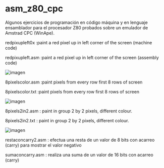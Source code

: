 # asm_z80_cpc

Algunos ejercicios de programación en código máquina y en lenguaje ensamblador para el procesador Z80 probados sobre un emulador de Amstrad CPC (WinApe).

redpixupleft0x      :paint a red pixel up in left corner of the screen (machine code)

redpixupleft.asm    :paint a red pixel up in left corner of the screen (assembly code)

![imagen](https://user-images.githubusercontent.com/5332593/186039101-0320ffde-56c2-4536-8018-f2e0dcba4cad.png)

8pixelscolor.asm    :paint pixels from every row first 8 rows of screen

8pixelscolor.txt    :paint pixels from every row first 8 rows of screen

![imagen](https://user-images.githubusercontent.com/5332593/186046794-ece6163d-3407-46e5-b1e6-3ec5610f4989.png)

8pixels2in2.asm     : paint in group 2 by 2 pixels, different colour.

8pixels2in2.txt     : paint in group 2 by 2 pixels, different colour.

![imagen](https://user-images.githubusercontent.com/5332593/186059486-8fb43b9c-7ff2-405e-ac31-f985b93b4845.png)


restaconcarry2.asm : efectua una resta de un valor de 8 bits con acarreo (carry) para mostrar el valor negativo

sumaconcarry.asm   : realiza una suma de un valor de 16 bits con acarreo (carry)


